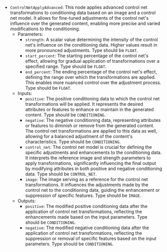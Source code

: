- `ControlNetApplyAdvanced`: This node applies advanced control net transformations to conditioning data based on an image and a control net model. It allows for fine-tuned adjustments of the control net's influence over the generated content, enabling more precise and varied modifications to the conditioning.
    - Parameters:
        - `strength`: A scalar value determining the intensity of the control net's influence on the conditioning data. Higher values result in more pronounced adjustments. Type should be `FLOAT`.
        - `start_percent`: The starting percentage of the control net's effect, allowing for gradual application of transformations over a specified range. Type should be `FLOAT`.
        - `end_percent`: The ending percentage of the control net's effect, defining the range over which the transformations are applied. This enables more nuanced control over the adjustment process. Type should be `FLOAT`.
    - Inputs:
        - `positive`: The positive conditioning data to which the control net transformations will be applied. It represents the desired attributes or features to enhance or maintain in the generated content. Type should be `CONDITIONING`.
        - `negative`: The negative conditioning data, representing attributes or features to diminish or remove from the generated content. The control net transformations are applied to this data as well, allowing for a balanced adjustment of the content's characteristics. Type should be `CONDITIONING`.
        - `control_net`: The control net model is crucial for defining the specific adjustments and enhancements to the conditioning data. It interprets the reference image and strength parameters to apply transformations, significantly influencing the final output by modifying attributes in both positive and negative conditioning data. Type should be `CONTROL_NET`.
        - `image`: The image serving as a reference for the control net transformations. It influences the adjustments made by the control net to the conditioning data, guiding the enhancement or suppression of specific features. Type should be `IMAGE`.
    - Outputs:
        - `positive`: The modified positive conditioning data after the application of control net transformations, reflecting the enhancements made based on the input parameters. Type should be `CONDITIONING`.
        - `negative`: The modified negative conditioning data after the application of control net transformations, reflecting the suppression or removal of specific features based on the input parameters. Type should be `CONDITIONING`.
